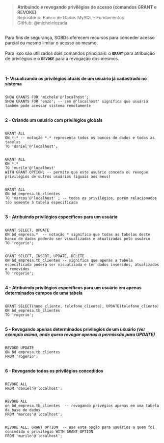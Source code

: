 > **Atribuindo e revogando privilégios de acesso (comandos GRANT e REVOKE)**  
> Repositório: Banco de Dados MySQL - Fundamentos  
> GitHub: @michelelozada
&nbsp;
     
&nbsp;  
Para fins de segurança, SGBDs oferecem recursos para conceder acesso parcial ou mesmo limitar o acesso ao mesmo.  
&nbsp;  
Para isso são utilizados dois comandos principais: o **`GRANT`** para atribuição de privilégios e o **`REVOKE`** para a revogação
dos mesmos.  
&nbsp;
     
&nbsp;  
**1- Visualizando os privilégios atuais de um usuário já cadastrado no sistema**
```mysql

SHOW GRANTS FOR 'michele'@'localhost';
SHOW GRANTS FOR 'enzo'; -- sem @'localhost' significa que usuário também pode acessar sistema remotamente
```
     
&nbsp;   
**2 - Criando um usuário com privilégios globais** 
```mysql

GRANT ALL 
ON *.* -- notação *.* representa todos os bancos de dados e todas as tabelas
TO 'daniel'@'localhost'; 
```
```mysql

GRANT ALL 
ON *.* 
TO 'murilo'@'localhost' 
WITH GRANT OPTION; -- permite que este usuário conceda ou revogue privilégios de outros usuários (iguais aos meus)
```
```mysql

GRANT ALL 
ON bd_empresa.tb_clientes 
TO 'marcos'@'localhost' ; -- todos os privilégios, porém relacionados tão somente à tabela especificada
```
     
&nbsp;     
**3 - Atribuindo privilégios específicos para um usuário**
```mysql

GRANT SELECT, UPDATE
ON bd_empresa.*  -- notação * significa que todas as tabelas deste banco de dados poderão ser visualizadas e atualizadas pelo usuário
TO 'rogerio';
```
```mysql

GRANT SELECT, INSERT, UPDATE, DELETE
ON bd_empresa.tb_clientes -- significa que apenas a tabela especificada poderá ser visualizada e ter dados inseridos, atualizados e removidos
TO 'rogerio';
```
     
&nbsp;    
**4 - Atribuindo privilégios específicos para um usuário em apenas determinados campos de uma tabela**
```mysql

GRANT SELECT(nome_cliente, telefone_cliente), UPDATE(telefone_cliente)
ON bd_empresa.tb_clientes 
TO 'rogerio';
```
     
&nbsp;    
**5 - Revogando apenas determinados privilégios de um usuário *(ver exemplo acima, onde quero revogar apenas a permissão para UPDATE)***
```mysql

REVOKE UPDATE
ON bd_empresa.tb_clientes
FROM 'rogerio';
```
     
&nbsp;    
**6 - Revogando todos os privilégios concedidos**
```mysql

REVOKE ALL
FROM 'daniel'@'localhost';
```
```mysql

REVOKE ALL 
on bd_empresa.tb_clientes  -- revogando privégios apenas em uma tabela da base de dados
FROM 'marcos'@'localhost';
```
```mysql

REVOKE ALL, GRANT OPTION  -- use esta opção para usuários a quem foi concedido o privilégio WITH GRANT OPTION
FROM 'murilo'@'localhost';
```